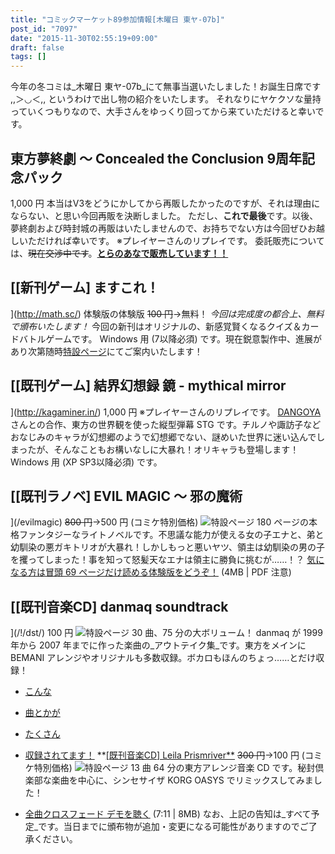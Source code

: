 ```yaml
---
title: "コミックマーケット89参加情報[木曜日 東ヤ-07b]"
post_id: "7097"
date: "2015-11-30T02:55:19+09:00"
draft: false
tags: []
---
```



今年の冬コミは_木曜日 東ヤ-07b_にて無事当選いたしました！お誕生日席です ,,＞◡＜,, というわけで出し物の紹介をいたします。 それなりにヤケクソな量持っていくつもりなので、大手さんをゆっくり回ってから来ていただけると幸いです。
## 東方夢終劇 ～ Concealed the Conclusion 9周年記念パック
1,000 円 本当はV3をどうにかしてから再販したかったのですが、それは理由にならない、と思い今回再販を決断しました。 ただし、**これで最後**です。以後、夢終劇および時封城の再販はいたしませんので、お持ちでない方は今回ぜひお越しいただければ幸いです。  ※プレイヤーさんのリプレイです。 委託販売については、~~現在交渉中です~~。**[とらのあなで販売しています！！](http://www.toranoana.jp/mailorder/article/04/0030/38/09/040030380928.html)**
## [[新刊ゲーム] ますこれ！
](http://math.sc/) 体験版の体験版 ~~100 円~~→無料！ _今回は完成度の都合上、無料で頒布いたします！_ 今回の新刊はオリジナルの、新感覚賢くなるクイズ＆カードバトルゲームです。 Windows 用 (7以降必須) です。現在鋭意製作中、進展があり次第随時[特設ページ](http://math.sc/)にてご案内いたします！
## [[既刊ゲーム] 結界幻想録 鏡 - mythical mirror
](http://kagaminer.in/) 1,000 円  ※プレイヤーさんのリプレイです。 [DANGOYA](http://dangoya.moo.jp/) さんとの合作、東方の世界観を使った縦型弾幕 STG です。チルノや諏訪子などおなじみのキャラが幻想郷のようで幻想郷でない、謎めいた世界に迷い込んでしまったが、そんなこともお構いなしに大暴れ！オリキャラも登場します！ Windows 用 (XP SP3以降必須) です。
## [[既刊ラノベ] EVIL MAGIC ～ 邪の魔術
](/evilmagic) ~~800 円~~→500 円 (コミケ特別価格) ![特設ページ](https://danmaq.com/wp-content/uploads/2012/11/em_POP.png) 180 ページの本格ファンタジーなライトノベルです。不思議な能力が使える女の子エナと、弟と幼馴染の悪ガキトリオが大暴れ！しかしもっと悪いヤツ、領主は幼馴染の男の子を攫ってしまった！事を知って怒髪天なエナは領主に勝負に挑むが……！？ [気になる方は冒頭 69 ページだけ読める体験版をどうぞ！](/filez/em_trial.pdf) (4MB | PDF 注意)
## [[既刊音楽CD] danmaq soundtrack
](/!/dst/) 100 円 ![特設ページ](https://danmaq.com/wp-content/uploads/2012/11/dst_jacket.png) 30 曲、75 分の大ボリューム！ danmaq が 1999 年から 2007 年までに作った楽曲の_アウトテイク集_です。東方をメインに BEMANI アレンジやオリジナルも多数収録。ボカロもほんのちょっ……とだけ収録！

  * [こんな](/!/dst/Hey!.mp3)
  * [曲とかが](/filez/music/new_psm.mp3)
  * [たくさん](/filez/music/pcb.mp3)
  * [収録されてます！](http://lama.danmaq.com/lamarisa/mp3/15.mp3)
**[[既刊音楽CD] Leila Prismriver**](/!/leila/) ~~300 円~~→100 円 (コミケ特別価格) ![特設ページ](https://danmaq.com/wp-content/uploads/2012/11/leila1-300x296.jpg) 13 曲 64 分の東方アレンジ音楽 CD です。秘封倶楽部な楽曲を中心に、シンセサイザ KORG OASYS でリミックスしてみました！

  * [全曲クロスフェード デモを聴く](/!/leila/x.mp3) (7:11 | 8MB)
なお、上記の告知は_すべて予定_です。当日までに頒布物が追加・変更になる可能性がありますのでご了承ください。
